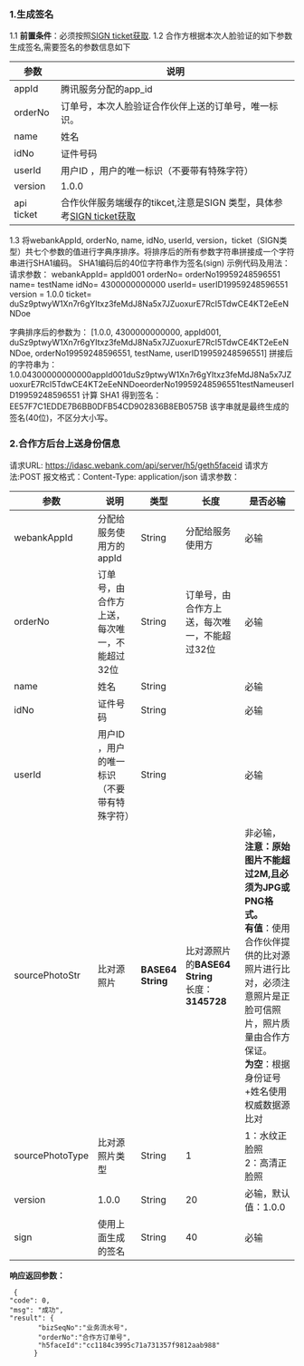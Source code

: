 ### 1.生成签名 
1.1 **前置条件**：必须按照[SIGN ticket获取](http://tce.fsphere.cn/document/product/295/10120?!preview&lang=cn).
1.2 合作方根据本次人脸验证的如下参数生成签名,需要签名的参数信息如下

| 参数 | 说明 |
|---------|---------|
| appId | 腾讯服务分配的app_id | 
| orderNo | 订单号，本次人脸验证合作伙伴上送的订单号，唯一标识。 | 
| name | 姓名 | 
| idNo | 证件号码 | 
| userId | 用户ID ，用户的唯一标识（不要带有特殊字符） | 
| version | 1.0.0 | 
| api ticket | 合作伙伴服务端缓存的tikcet,注意是SIGN 类型，具体参考[SIGN ticket获取](http://tce.fsphere.cn/document/product/295/10120?!preview&lang=cn)| 

1.3 将webankAppId, orderNo, name, idNo, userId, version，ticket（SIGN类型）共七个参数的值进行字典序排序。将排序后的所有参数字符串拼接成一个字符串进行SHA1编码。
SHA1编码后的40位字符串作为签名(sign)
示例代码及用法：
请求参数：
webankAppId= appId001
orderNo= orderNo19959248596551
name= testName
idNo= 4300000000000
userId= userID19959248596551
version = 1.0.0
ticket= duSz9ptwyW1Xn7r6gYItxz3feMdJ8Na5x7JZuoxurE7RcI5TdwCE4KT2eEeNNDoe

字典排序后的参数为：
[1.0.0, 4300000000000, appId001, duSz9ptwyW1Xn7r6gYItxz3feMdJ8Na5x7JZuoxurE7RcI5TdwCE4KT2eEeNNDoe, orderNo19959248596551, testName, userID19959248596551]
拼接后的字符串为：
1.0.04300000000000appId001duSz9ptwyW1Xn7r6gYItxz3feMdJ8Na5x7JZuoxurE7RcI5TdwCE4KT2eEeNNDoeorderNo19959248596551testNameuserID19959248596551
计算 SHA1 得到签名：
EE57F7C1EDDE7B6BB0DFB54CD902836B8EB0575B
该字串就是最终生成的签名(40位)，不区分大小写。

### 2.合作方后台上送身份信息
请求URL: https://idasc.webank.com/api/server/h5/geth5faceid
请求方法:POST
报文格式：Content-Type: application/json
请求参数：

| 参数 | 说明 |类型 |长度 | 是否必输 |
|---------|---------|---------|---------|---------|
| webankAppId | 分配给服务使用方的appId | String |分配给服务使用方 |必输 |
| orderNo |订单号，由合作方上送，每次唯一，不能超过32位 | String |订单号，由合作方上送，每次唯一，不能超过32位 |必输 |
|name | 姓名 | String | |必输 |
|idNo | 证件号码 | String | |必输 |
|userId | 用户ID ，用户的唯一标识（不要带有特殊字符） | String | |必输 |
|sourcePhotoStr | 比对源照片 | **BASE64<br>String** | 比对源照片的**BASE64 String**<br>长度：**3145728**|非必输，<br>**注意：原始图片不能超过2M,且必须为JPG或PNG格式。**<br>**有值**：使用合作伙伴提供的比对源照片进行比对，必须注意照片是正脸可信照片，照片质量由合作方保证。<br>**为空**：根据身份证号+姓名使用权威数据源比对 |
|sourcePhotoType | 比对源照片类型 | String |1 |1：水纹正脸照<br>2：高清正脸照 |
|version | 1.0.0 | String | 20 |必输，默认值：1.0.0 |
|sign | 使用上面生成的签名 | String | 40 |必输 |

**响应返回参数：**
```
 {
"code": 0,
"msg": "成功",
"result": {
       "bizSeqNo":"业务流水号"，
       "orderNo":"合作方订单号",
       "h5faceId":"cc1184c3995c71a731357f9812aab988"
      }
```